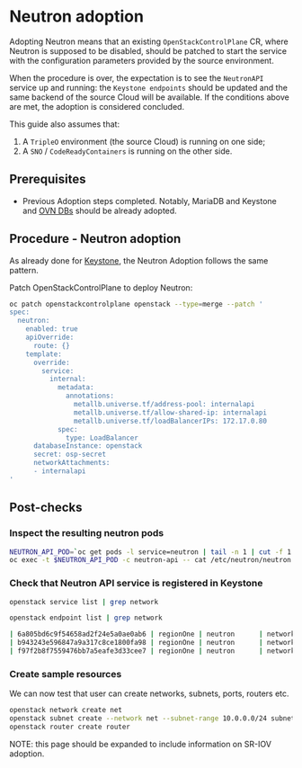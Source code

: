 # Neutron adoption

Adopting Neutron means that an existing `OpenStackControlPlane` CR, where Neutron
is supposed to be disabled, should be patched to start the service with the
configuration parameters provided by the source environment.

When the procedure is over, the expectation is to see the `NeutronAPI` service
up and running: the `Keystone endpoints` should be updated and the same backend
of the source Cloud will be available. If the conditions above are met, the
adoption is considered concluded.

This guide also assumes that:

1. A `TripleO` environment (the source Cloud) is running on one side;
2. A `SNO` / `CodeReadyContainers` is running on the other side.

## Prerequisites

* Previous Adoption steps completed. Notably, MariaDB and Keystone and [OVN DBs](ovn_adoption.md)
  should be already adopted.

## Procedure - Neutron adoption

As already done for [Keystone](https://github.com/openstack-k8s-operators/data-plane-adoption/blob/main/keystone_adoption.md), the Neutron Adoption follows the same pattern.

Patch OpenStackControlPlane to deploy Neutron:

```bash
oc patch openstackcontrolplane openstack --type=merge --patch '
spec:
  neutron:
    enabled: true
    apiOverride:
      route: {}
    template:
      override:
        service:
          internal:
            metadata:
              annotations:
                metallb.universe.tf/address-pool: internalapi
                metallb.universe.tf/allow-shared-ip: internalapi
                metallb.universe.tf/loadBalancerIPs: 172.17.0.80
            spec:
              type: LoadBalancer
      databaseInstance: openstack
      secret: osp-secret
      networkAttachments:
      - internalapi
'
```

## Post-checks

### Inspect the resulting neutron pods

```bash
NEUTRON_API_POD=`oc get pods -l service=neutron | tail -n 1 | cut -f 1 -d' '`
oc exec -t $NEUTRON_API_POD -c neutron-api -- cat /etc/neutron/neutron.conf
```

### Check that Neutron API service is registered in Keystone

```bash
openstack service list | grep network
```

```bash
openstack endpoint list | grep network

| 6a805bd6c9f54658ad2f24e5a0ae0ab6 | regionOne | neutron      | network      | True    | public    | http://neutron-public-openstack.apps-crc.testing  |
| b943243e596847a9a317c8ce1800fa98 | regionOne | neutron      | network      | True    | internal  | http://neutron-internal.openstack.svc:9696        |
| f97f2b8f7559476bb7a5eafe3d33cee7 | regionOne | neutron      | network      | True    | admin     | http://192.168.122.99:9696                        |
```

### Create sample resources

We can now test that user can create networks, subnets, ports, routers etc.

```bash
openstack network create net
openstack subnet create --network net --subnet-range 10.0.0.0/24 subnet
openstack router create router
```

NOTE: this page should be expanded to include information on SR-IOV adoption.
